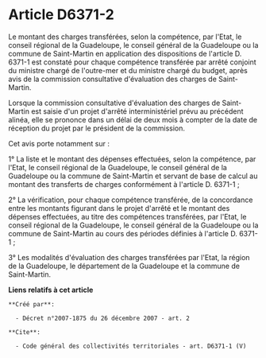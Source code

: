# Article D6371-2

Le montant des charges transférées, selon la compétence, par l'Etat, le conseil régional de la Guadeloupe, le conseil général
de la Guadeloupe ou la commune de Saint-Martin en application des dispositions de l'article D. 6371-1 est constaté pour
chaque compétence transférée par arrêté conjoint du ministre chargé de l'outre-mer et du ministre chargé du budget, après
avis de la commission consultative d'évaluation des charges de Saint-Martin. 

Lorsque la commission consultative d'évaluation des charges de Saint-Martin est saisie d'un projet d'arrêté interministériel
prévu au précédent alinéa, elle se prononce dans un délai de deux mois à compter de la date de réception du projet par le
président de la commission. 

Cet avis porte notamment sur : 

1° La liste et le montant des dépenses effectuées, selon la compétence, par l'Etat, le conseil régional de la Guadeloupe, le
conseil général de la Guadeloupe ou la commune de Saint-Martin et servant de base de calcul au montant des transferts de
charges conformément à l'article D. 6371-1 ; 

2° La vérification, pour chaque compétence transférée, de la concordance entre les montants figurant dans le projet d'arrêté
et le montant des dépenses effectuées, au titre des compétences transférées, par l'Etat, le conseil régional de la
Guadeloupe, le conseil général de la Guadeloupe ou la commune de Saint-Martin au cours des périodes définies à l'article D.
6371-1 ; 

3° Les modalités d'évaluation des charges transférées par l'Etat, la région de la Guadeloupe, le département de la Guadeloupe
et la commune de Saint-Martin.

**Liens relatifs à cet article**

	**Créé par**:

	  - Décret n°2007-1875 du 26 décembre 2007 - art. 2

	**Cite**:

	  - Code général des collectivités territoriales - art. D6371-1 (V)
